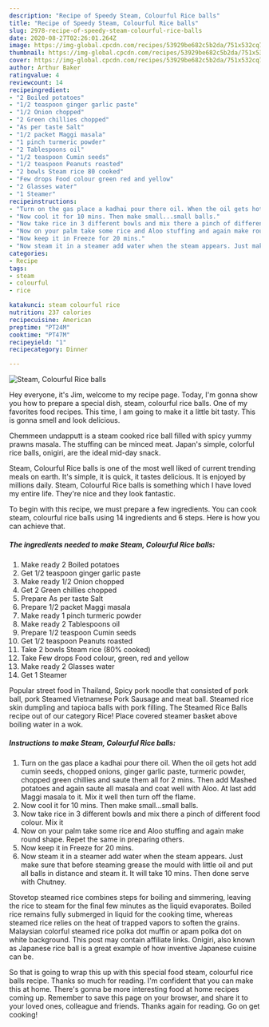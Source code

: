 ```yaml
---
description: "Recipe of Speedy Steam, Colourful Rice balls"
title: "Recipe of Speedy Steam, Colourful Rice balls"
slug: 2978-recipe-of-speedy-steam-colourful-rice-balls
date: 2020-08-27T02:26:01.264Z
image: https://img-global.cpcdn.com/recipes/53929be682c5b2da/751x532cq70/steam-colourful-rice-balls-recipe-main-photo.jpg
thumbnail: https://img-global.cpcdn.com/recipes/53929be682c5b2da/751x532cq70/steam-colourful-rice-balls-recipe-main-photo.jpg
cover: https://img-global.cpcdn.com/recipes/53929be682c5b2da/751x532cq70/steam-colourful-rice-balls-recipe-main-photo.jpg
author: Arthur Baker
ratingvalue: 4
reviewcount: 14
recipeingredient:
- "2 Boiled potatoes"
- "1/2 teaspoon ginger garlic paste"
- "1/2 Onion chopped"
- "2 Green chillies chopped"
- "As per taste Salt"
- "1/2 packet Maggi masala"
- "1 pinch turmeric powder"
- "2 Tablespoons oil"
- "1/2 teaspoon Cumin seeds"
- "1/2 teaspoon Peanuts roasted"
- "2 bowls Steam rice 80 cooked"
- "Few drops Food colour green red and yellow"
- "2 Glasses water"
- "1 Steamer"
recipeinstructions:
- "Turn on the gas place a kadhai pour there oil. When the oil gets hot add cumin seeds, chopped onions, ginger garlic paste, turmeric powder, chopped green chillies and saute them all for 2 mins. Then add Mashed potatoes and again saute all masala and coat well with Aloo. At last add Maggi masala to it. Mix it well then turn off the flame."
- "Now cool it for 10 mins. Then make small...small balls."
- "Now take rice in 3 different bowls and mix there a pinch of different food colour. Mix it"
- "Now on your palm take some rice and Aloo stuffing and again make round shape. Repet the same in preparing others."
- "Now keep it in Freeze for 20 mins."
- "Now steam it in a steamer add water when the steam appears. Just make sure that before steaming grease the mould with little oil and put all balls in distance and steam it. It will take 10 mins. Then done serve with Chutney."
categories:
- Recipe
tags:
- steam
- colourful
- rice

katakunci: steam colourful rice 
nutrition: 237 calories
recipecuisine: American
preptime: "PT24M"
cooktime: "PT47M"
recipeyield: "1"
recipecategory: Dinner

---
```



![Steam, Colourful Rice balls](https://img-global.cpcdn.com/recipes/53929be682c5b2da/751x532cq70/steam-colourful-rice-balls-recipe-main-photo.jpg)

Hey everyone, it's Jim, welcome to my recipe page. Today, I'm gonna show you how to prepare a special dish, steam, colourful rice balls. One of my favorites food recipes. This time, I am going to make it a little bit tasty. This is gonna smell and look delicious.

Chemmeen undapputt is a steam cooked rice ball filled with spicy yummy prawns masala. The stuffing can be minced meat. Japan&#39;s simple, colorful rice balls, onigiri, are the ideal mid-day snack.

Steam, Colourful Rice balls is one of the most well liked of current trending meals on earth. It's simple, it is quick, it tastes delicious. It is enjoyed by millions daily. Steam, Colourful Rice balls is something which I have loved my entire life. They're nice and they look fantastic.


To begin with this recipe, we must prepare a few ingredients. You can cook steam, colourful rice balls using 14 ingredients and 6 steps. Here is how you can achieve that.

<!--inarticleads1-->

##### The ingredients needed to make Steam, Colourful Rice balls:

1. Make ready 2 Boiled potatoes
1. Get 1/2 teaspoon ginger garlic paste
1. Make ready 1/2 Onion chopped
1. Get 2 Green chillies chopped
1. Prepare As per taste Salt
1. Prepare 1/2 packet Maggi masala
1. Make ready 1 pinch turmeric powder
1. Make ready 2 Tablespoons oil
1. Prepare 1/2 teaspoon Cumin seeds
1. Get 1/2 teaspoon Peanuts roasted
1. Take 2 bowls Steam rice (80% cooked)
1. Take Few drops Food colour, green, red and yellow
1. Make ready 2 Glasses water
1. Get 1 Steamer


Popular street food in Thailand, Spicy pork noodle that consisted of pork ball, pork Steamed Vietnamese Pork Sausage and meat ball. Steamed rice skin dumpling and tapioca balls with pork filling. The Steamed Rice Balls recipe out of our category Rice! Place covered steamer basket above boiling water in a wok. 

<!--inarticleads2-->

##### Instructions to make Steam, Colourful Rice balls:

1. Turn on the gas place a kadhai pour there oil. When the oil gets hot add cumin seeds, chopped onions, ginger garlic paste, turmeric powder, chopped green chillies and saute them all for 2 mins. Then add Mashed potatoes and again saute all masala and coat well with Aloo. At last add Maggi masala to it. Mix it well then turn off the flame.
1. Now cool it for 10 mins. Then make small...small balls.
1. Now take rice in 3 different bowls and mix there a pinch of different food colour. Mix it
1. Now on your palm take some rice and Aloo stuffing and again make round shape. Repet the same in preparing others.
1. Now keep it in Freeze for 20 mins.
1. Now steam it in a steamer add water when the steam appears. Just make sure that before steaming grease the mould with little oil and put all balls in distance and steam it. It will take 10 mins. Then done serve with Chutney.


Stovetop steamed rice combines steps for boiling and simmering, leaving the rice to steam for the final few minutes as the liquid evaporates. Boiled rice remains fully submerged in liquid for the cooking time, whereas steamed rice relies on the heat of trapped vapors to soften the grains. Malaysian colorful steamed rice polka dot muffin or apam polka dot on white background. This post may contain affiliate links. Onigiri, also known as Japanese rice ball is a great example of how inventive Japanese cuisine can be. 

So that is going to wrap this up with this special food steam, colourful rice balls recipe. Thanks so much for reading. I'm confident that you can make this at home. There's gonna be more interesting food at home recipes coming up. Remember to save this page on your browser, and share it to your loved ones, colleague and friends. Thanks again for reading. Go on get cooking!
